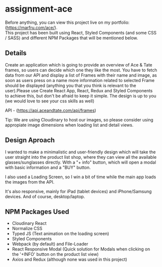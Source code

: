 # assignment-ace

Before anything, you can view this project live on my portfolio: (https://marfru.com/ace/).<br>
This project has been built using React, Styled Components (and some CSS / SASS) and different NPM Packages that will be mentioned below.

## Details

Create an application which is going to provide an overview of Ace & Tate frames, so users can decide which one they like the most. You have to fetch data from our API and display a list of Frames with their name and image, as soon as users press on a name more information related to selected Frame should be displayed (anything you that you think is relevant to the user).Please use Create React App, React, Redux and Styled Components to achieve this, but don't be afraid to keep it simple. The design is up to you (we would love to see your css skills as well)

API - (https://api.aceandtate.com/api/frames)

Tip: We are using Cloudinary to host our images, so please consider using appropiate image dimensions when loading list and detail views.

## Design Aproach

I wanted to make a minimalistic and user-friendly design which will take the user straight into the product list shop, where they can view all the available glasses/sunglasses directly. With a "+ info" button, which will open a modal with basic information and a "BUY" button.<br>

I also used a Loading Screen, so I win a bit of time while the main app loads the images from the API.<br>

It's also responsive, mainly for iPad (tablet devices) and iPhone/Samsung devices. And of course, desktop/laptop.


## NPM Packages Used

- Cloudinary React
- Normalize CSS
- Typed JS (Text animation on the loading screen)
- Styled Components
- Webpack (by default) and File-Loader
- React Responsive Modal (Quick solution for Modals when clicking on the '+INFO' button on the product list view)
- Axios and Redux (although none was used in this project)
